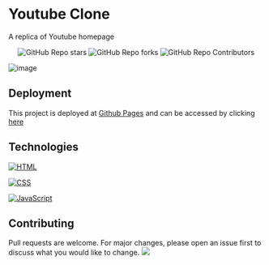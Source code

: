 # Youtube Clone

A replica of Youtube homepage

<div align="center">

![GitHub Repo stars](https://img.shields.io/github/stars/jaydeepdey03/youtube-clone?style=social)
![GitHub Repo forks](https://img.shields.io/github/forks/jaydeepdey03/youtube-clone?style=social)
![GitHub Repo Contributors](https://img.shields.io/github/contributors/jaydeepdey03/youtube-clone?style=social)

</div>


![image](https://user-images.githubusercontent.com/72020411/193631322-85457f0f-5086-4b7a-ba33-5a7682349c58.png)

## Deployment

This project is deployed at [Github Pages](https://pages.github.com/) and can be accessed by clicking [here](https://jaydeepdey03.github.io/youtube-clone/)

## Technologies


[![HTML](https://img.shields.io/badge/html-v5-orange)](#)

[![CSS](https://img.shields.io/badge/css-v3-blue)](#)

[![JavaScript](https://img.shields.io/badge/javascript-ES2015-green)](#)

## Contributing
Pull requests are welcome. For major changes, please open an issue first to discuss what you would like to change.
<a href="https://github.com/jaydeepdey03/youtube-clone/graphs/contributors">
  <img src="https://contrib.rocks/image?repo=jaydeepdey03/youtube-clone" />
</a>

